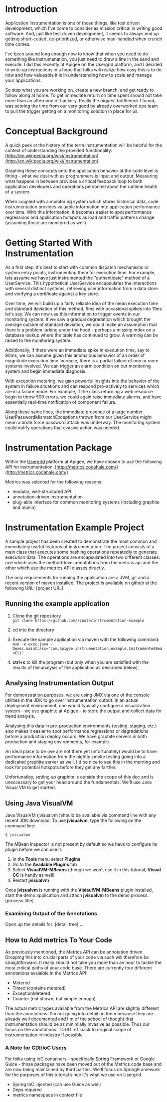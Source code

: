 
# Introduction
Application instrumentation is one of those things, like test driven development, which I've come to consider as mission critical in writing good software. And, just like test driven development, it seems to always end up getting short-cutted, de-prioritized, or otherwise man-handled when crunch time comes. 

I've been around long enough now to know that when you need to do something like instrumenation, you just need to draw a line in the sand and execute. I did this recently at Apigee on the Usergrid platform, and I decided to write up instructions in a hope that folks will realize how easy this is to do now and how valueable it is in understanding how to scale and manage your applications. 

So stop what you are working on, create a new branch, and get ready to follow along at home. To get immediate return on time spent should not take more than an afternoon of hackery. Really the biggest bottleneck I found, was scoring the time from our very good by already overworked ops team to pull the trigger getting on a monitoring solution in place for us. 

# Conceptual Background
A quick peek at the history of the term instrumentation will be helpful for the context  of understanding the provided functionality: [http://en.wikipedia.org/wiki/Instrumentation](http://en.wikipedia.org/wiki/Instrumentation). 

Graphing these concepts onto the application behavior at the code level is fitting - what we deal with as programmers is input and output. Measuring what happens in between provides a critical feedback loop to both application developers and operations personnel about the runtime health of a system.

When coupled with a monitoring system which stores historical data, code instrumentation provides valuable information into application performance over time. With this information, it becomes easier to spot performance regressions and application hotspots as load and traffic patterns change (assuming those are monitored as well).

# Getting Started With Instrumentation
As a first step, it's best to start with common dispatch mechanisms or system entry points, instrumenting them for execution time. For example, lets assume we have just instrumented the "authenticate" method of a UserService. This hypothetical UserService encapsulates the interactions with several distinct systems, retrieving user information from a data store and verifying a certificate against a key store.

Over time, we will build up a fairly reliable idea of the mean execution time and standard deviation of this method, 5ms with occasional spikes into 11ms let's say. We can now use this information to trigger events in our monitoring system. If we saw a gradual degradation which brought the average outside of standard deviation, we could make an assumption that there is a problem lurking under the hood - perhaps a missing index on a database lookup where the table has continued to grow. A warning can be raised to the monitoring system.

Additionally, if there were an immediate spike in execution time, say to 90ms, we can assume given this anomalous behavior of an order of magnitude execution time increase, there is a partial failure of one or more systems involved. We can trigger an alarm condition on our monitoring system and begin immediate diagnosis.

With exception metering, we gain powerful insights into the behavior of the system in failure situations and can respond pro-actively to services which are in a failure mode. For example, if the class returning a web resource begin to throw 500 errors, we could again raise immediate alarms, and have essentially real-time notification of component failure.

Along these same lines, the immediate presence of a large number UserPasswordMismatchExceptions thrown from our UserService might mean a brute force password attack was underway. The monitoring system could notify operations that evasive action was needed.

# Instrumentation Package
Within the [Usergrid](http://apigee.com/about/products/usergrid) platform at Apigee, we have chosen to use the following API for instrumentation:
[http://metrics.codahale.com/](http://metrics.codahale.com/)

Metrics was selected for the following reasons:

*  modular, well-structured API
*  annotation-driven instrumentation
*  plug-able interface for common monitoring systems (including graphite and munin)

# Instrumentation Example Project
A sample project has been created to demonstrate the most common and immediately useful features of instrumentation. The project consists of a main class that executes some hashing operations repeatedly to generate execution data. The operations are encapsulated into two different classes: one which uses the method-level annotations from the metrics api and the other which use the metrics API classes directly.

The only requirements for running the application are a JVM, git and a recent version of maven installed. The project is available on github at the following URL:
[project URL]

## Running the example application
1. Clone the git repository  
`git clone https://github.com/zznate/instrumentation-example` 

2. cd into the directory
3. Execute the sample application via maven with the following command:  
`mvn -e exec:java -Dexec.mainClass="com.apigee.instrumentation.example.InstrumentedBeanCli" `

4. __ctrl+c__ to kill the program (but only when you are satisfied with the results of the analysis of the application as described below).

## Analysing Instrumentation Output
For demonstration purposes, we are using JMX via one of the console utilities in the JDK to go over instrumentation output. In an actual deployment environment, one would typically configure a visualization system - we use graphite at Apigee - to store the output and collect data for trend analysis.

Analysing this data in pre-production environments (testing, staging, etc.) also makes it easier to spot performance regressions or degradations before a production deploy occurs. We have graphite servers in both production and staging environments, for example. 

An ideal place to be (we are not there yet unfortunately) would be to have performance information from the nightly smoke testing going into a dedicated graphite server as well. I'd be nice to see this in the morning and look for potential hotspots before they get any farther. 

Unfortunatley, setting up graphite is outside the scope of this doc and is uneccessary to get your head around the fundamentals. We'll use Java Visual VM to get started. 


## Using Java VisualVM
Java VisualVM (jvisualvm )should be available via command line with any recent JDK download. To use __jvisualvm__, type the following on the command line:

`$ jvisualvm`

The MBean inspector is not present by default so we have to configure its plugin before we can use it:

1. In the __Tools__ menu select __Plugins__
2. Go to the __Available Plugins__ tab
3. Select __VisualVM-MBeans__ (though we won’t use it in this tutorial, __Visual GC__ is handy as well)
4. Restart __jvisualvm__

Once __jvisualvm__ is running with the __VisiaulVM-MBeans__ plugin installed, start the demo application and attach __jvisualvm__ to the demo process.
[process title]


### Examining Output of the Annotations
Open up the details for: [detail tree] ...


## How to Add metrics To Your Code
As previously mentioned, the Metrics API can be annotation driven. Dropping this into crucial parts of your code via such will therefore be straightforward. It really should not take you more than an hour to tackle the most critical paths of your code base. There are currently four different annotations avaialble in the Metrics API:

- Metered
- Timed (contains metered)
- ExceptionMetered
- Counter (not shown, but simple enough) 

The actual metric types available from the Metrics API are slightly different than the annotations. I'm not going into detail on them because they are already [well documented](http://metrics.codahale.com/manual/core/) and I'm of the school of thought that instrumentation should be as minimially invasive as possible. Thus our focus on the annotations. TODO ref. back to original scope of instrumentation in industry if possible


### A Note for CDI/IoC Users
For folks using IoC containers - specifically Spring Framework or Google Guice - those packages have been moved out of the Metrics code base and are now being maintained by third parties. We'll focus on SpringFramework for the purposes of this tutorial since it's what we use on Usergrid.  

- Spring IoC injected (can use Guice as well)
- Deps required
- metrics namespace in context file

